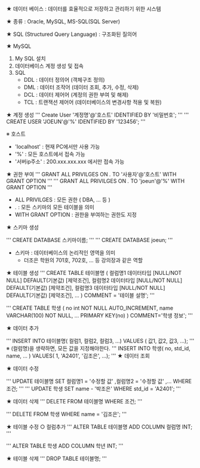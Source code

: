 ★ 데이터 베이스
: 데이터를 효율적으로 저장하고 관리하기 위한 시스템

★ 종류
: Oracle, MySQL, MS-SQL(SQL Server)

★ SQL (Structured Query Language)
: 구조화된 질의어

★ MySQL
1. My SQL 설치
2. 데이터베이스 계정 생성 및 접속
3. SQL
    - DDL : 데이터 정의어 (객체구조 정의)
    - DML : 데이터 조작어 (데이터 조회, 추가, 수정, 삭제)
    - DCL : 데이터 제어어 (계정의 권한 부여 및 해제)
    - TCL : 트랜잭션 제어어 (데이터베이스의 변경사항 적용 및 복원)

★ 계정 생성
'''
    Create User '계정명'@'호스트' IDENTIFIED BY '비밀번호';
'''
'''
    CREATE USER 'JOEUN'@'%' IDENTIFIED BY '123456';
'''

※ 호스트
- 'localhost'   : 현재 PC에서만 사용 가능
- '%'           : 모든 호스트에서 접속 가능
- '서버ip주소'   : 200.xxx.xxx.xxx 에서만 접속 가능


★ 권한 부여
'''
    GRANT ALL PRIVILGES ON *.* TO '사용자'@'호스트' WITH GRANT OPTION
'''
'''
    GRANT ALL PRIVILGES ON *.* TO 'joeun'@'%' WITH GRANT OPTION
'''

- ALL PRIVILGES     : 모든 권한 ( DBA, ... 등 )
- *.*               : 모든 스키마의 모든 테이블을 의미
- WITH GRANT OPTION : 권한을 부여하는 권한도 지정

★ 스키마 생성

'''
    CREATE DATABASE 스키마이름;
'''
'''
    CREATE DATABASE joeun;
'''

- 스키마 : 데이터베이스의 논리적인 영역을 의미
    * 더조은 학원의 701호, 702호, ... 등 강의장과 같은 역할

★ 테이블 생성
'''
    CREATE TABLE 테이블명 (
        컬럼명1 데이터타입 [NULL/NOT NULL] DEFAULT(기본값) [제약조건],
        컬럼명2 데이터타입 [NULL/NOT NULL] DEFAULT(기본값) [제약조건],
        컬럼명3 데이터타입 [NULL/NOT NULL] DEFAULT(기본값) [제약조건],
        ...
    )   COMMENT = '테이블 설명';
'''

'''
    CREATE TABLE 학생 (
        no      int             NOT NULL     AUTO_INCREMENT,
        name    VARCHAR(100)    NOT NULL,
        ...
        PRIMARY KEY(no)
    ) COMMENT='학생 정보';
'''


★ 데이터 추가

'''
    INSERT INTO 테이블명( 컬럼1, 컬럼2, 컬럼3, ...)
    VALUES ( 값1, 값2, 값3, ...);
'''
※ (컬럼명)을 생략하면, 모든 값을 지정해야한다.
'''
    INSERT INTO 학생( no, std_id, name, ... )
    VALUES( 1, 'A2401', '김조은', ...);
'''
★ 데이터 조회

★ 데이터 수정

'''
    UPDATE 테이블명
        SET 컬럼명1 = '수정할 값'
           ,컬럼명2 = '수정할 값'
           ,...
    WHERE 조건;
'''
'''
    UPDATE 학생
        SET name - '박조은'
    WHERE std_id = 'A2401';
'''

★ 데이터 삭제
'''
    DELETE FROM 테이블명
    WHERE 조건;
'''

'''
    DELETE FROM 학생
    WHERE name = '김조은';
'''

★ 테이블 수정
○ 컬럼추가
'''
    ALTER TABLE 테이블명 ADD COLUMN 컬럼명 INT;
'''

'''
    ALTER TABLE 학생 ADD COLUMN 학년 INT;
'''


★ 테이블 삭제
'''
    DROP TABLE 테이블명;
'''